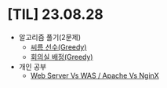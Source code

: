 # [TIL] 23.08.28

* 알고리즘 풀기(2문제)
  * [씨름 선수(Greedy)](../java_algorithm/inflearn_algorithm_lecture/src/greedy/씨름_선수/Main.java)
  * [회의실 배정(Greedy)](../java_algorithm/inflearn_algorithm_lecture/src/greedy/회의실_배정/Main.java)
* 개인 공부 
  * [Web Server Vs WAS / Apache Vs NginX](../web_study/web-server-vs-was.md)
